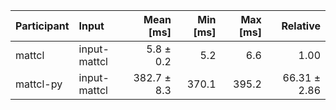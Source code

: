| Participant | Input | Mean [ms] | Min [ms] | Max [ms] | Relative |
|:---|:---|---:|---:|---:|---:|
| mattcl | input-mattcl | 5.8 ± 0.2 | 5.2 | 6.6 | 1.00 |
| mattcl-py | input-mattcl | 382.7 ± 8.3 | 370.1 | 395.2 | 66.31 ± 2.86 |
